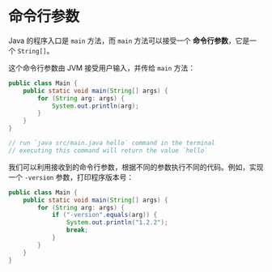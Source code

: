 # 命令行参数

Java 的程序入口是 `main` 方法，而 `main` 方法可以接受一个 **命令行参数**，它是一个 `String[]`。

这个命令行参数由 JVM 接受用户输入，并传给 `main` 方法：

```java
public class Main {
    public static void main(String[] args) {
        for (String arg: args) {
            System.out.println(arg);
        }
    }
}

// run `java src/main.java hello` command in the terminal
// executing this command will return the value `hello`
```

我们可以利用接收到的命令行参数，根据不同的参数执行不同的代码。例如，实现一个 `-version` 参数，打印程序版本号：

```java
public class Main {
    public static void main(String[] args) {
        for (String arg: args) {
            if ("-version".equals(arg)) {
                System.out.println("1.2.2");
                break;
            }
        }
    }
}
```
